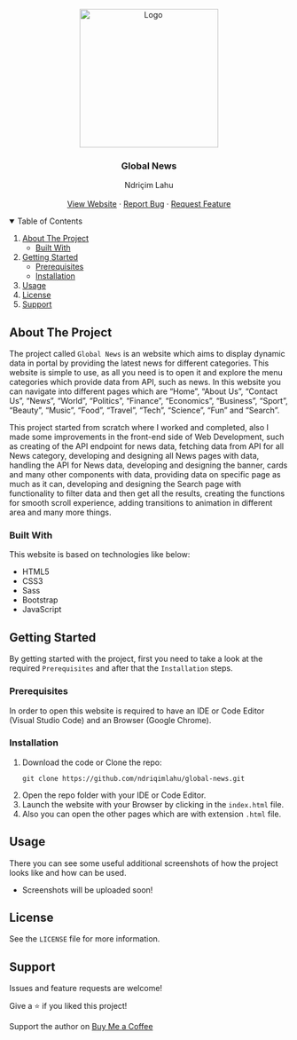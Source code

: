 <!-- PROJECT LOGO -->
<p align="center">
  <img src="https://github.com/ndriqimlahu/ndriqim-lahu-portfolio/blob/main/assets/portfolio/GlobalNews.png" alt="Logo" width="250" height="250">
  <h3 align="center">Global News</h3>
  <p align="center">
    Ndriçim Lahu
    <br>
    <br>
    <a href="https://ndriqimlahu.github.io/global-news/">View Website</a>
    ·
    <a href="https://github.com/ndriqimlahu/global-news/issues">Report Bug</a>
    ·
    <a href="https://github.com/ndriqimlahu/global-news/issues">Request Feature</a>
  </p>
</p>


<!-- TABLE OF CONTENTS -->
<details open="open">
  <summary>Table of Contents</summary>
  <ol>
    <li>
      <a href="#about-the-project">About The Project</a>
      <ul>
        <li><a href="#built-with">Built With</a></li>
      </ul>
    </li>
    <li>
      <a href="#getting-started">Getting Started</a>
      <ul>
        <li><a href="#prerequisites">Prerequisites</a></li>
        <li><a href="#installation">Installation</a></li>
      </ul>
    </li>
    <li><a href="#usage">Usage</a></li>
    <li><a href="#license">License</a></li>
    <li><a href="#support">Support</a></li>
  </ol>
</details>


<!-- ABOUT THE PROJECT -->
## About The Project

The project called `Global News` is an website which aims to display dynamic data in portal by providing the latest news for different categories. This website is simple to use, as all you need is to open it and explore the menu categories which provide data from API, such as news. In this website you can navigate into different pages which are “Home”, “About Us”, “Contact Us”, “News”, “World”, “Politics”, “Finance”, “Economics”, “Business”, “Sport”, “Beauty”, “Music”, “Food”, “Travel”, “Tech”, “Science”, “Fun” and “Search”.

This project started from scratch where I worked and completed, also I made some improvements in the front-end side of Web Development, such as creating of the API endpoint for news data, fetching data from API for all News category, developing and designing all News pages with data, handling the API for News data, developing and designing the banner, cards and many other components with data, providing data on specific page as much as it can, developing and designing the Search page with functionality to filter data and then get all the results, creating the functions for smooth scroll experience, adding transitions to animation in different area and many more things.


### Built With

This website is based on technologies like below:

* HTML5
* CSS3
* Sass
* Bootstrap
* JavaScript


<!-- GETTING STARTED -->
## Getting Started

By getting started with the project, first you need to take a look at the required `Prerequisites` and after that the `Installation` steps.


### Prerequisites

In order to open this website is required to have an IDE or Code Editor (Visual Studio Code) and an Browser (Google Chrome).


### Installation

1. Download the code or Clone the repo:
   ```terminal
   git clone https://github.com/ndriqimlahu/global-news.git
   ```
2. Open the repo folder with your IDE or Code Editor.
3. Launch the website with your Browser by clicking in the `index.html` file.
4. Also you can open the other pages which are with extension `.html` file.


<!-- USAGE -->
## Usage

There you can see some useful additional screenshots of how the project looks like and how can be used.

* Screenshots will be uploaded soon!


<!-- LICENSE -->
## License

See the `LICENSE` file for more information.


<!-- SUPPORT -->
## Support

Issues and feature requests are welcome!

Give a ⭐️ if you liked this project!

Support the author on <a href="https://www.buymeacoffee.com/ndriqimlahu">Buy Me a Coffee</a>
